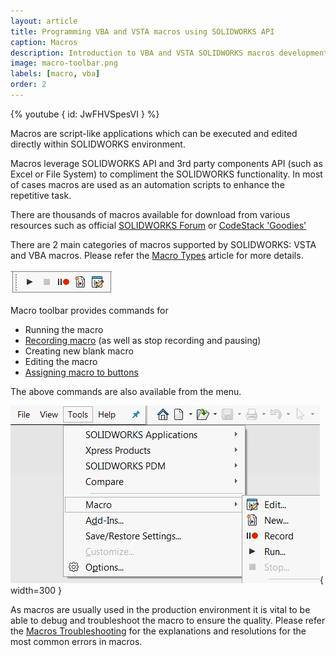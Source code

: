 ```yaml
---
layout: article
title: Programming VBA and VSTA macros using SOLIDWORKS API
caption: Macros
description: Introduction to VBA and VSTA SOLIDWORKS macros development for SOLIDWORKS automation using SOLIDWORKS API
image: macro-toolbar.png
labels: [macro, vba]
order: 2
---
```

{% youtube { id: JwFHVSpesVI } %}

Macros are script-like applications which can be executed and edited directly within SOLIDWORKS environment.

Macros leverage SOLIDWORKS API and 3rd party components API (such as Excel or File System) to compliment the SOLIDWORKS functionality. In most of cases macros are used as an automation scripts to enhance the repetitive task.

There are thousands of macros available for download from various resources such as official [SOLIDWORKS Forum](https://forum.solidworks.com/community/api) or [CodeStack 'Goodies'](/solidworks-tools)

There are 2 main categories of macros supported by SOLIDWORKS: VSTA and VBA macros. Please refer the [Macro Types](/solidworks-api/getting-started/macros/types) article for more details.

![Macro toolbar](macro-toolbar.png)

Macro toolbar provides commands for

* Running the macro
* [Recording macro](/solidworks-api/getting-started/macros/recording) (as well as stop recording and pausing)
* Creating new blank macro
* Editing the macro
* [Assigning macro to buttons](/solidworks-api/getting-started/macros/macro-buttons)

The above commands are also available from the menu.

![Macro menu](tools-macro-menu.png){ width=300 }

As macros are usually used in the production environment it is vital to be able to debug and troubleshoot the macro to ensure the quality. Please refer the [Macros Troubleshooting](/solidworks-api/troubleshooting/macros/) for the explanations and resolutions for the most common errors in macros.
